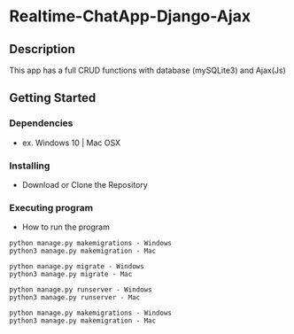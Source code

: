 # Realtime-ChatApp-Django-Ajax

## Description

This app has a full CRUD functions with database (mySQLite3) and Ajax(Js)

## Getting Started

### Dependencies

* ex. Windows 10 | Mac OSX

### Installing

* Download or Clone the Repository


### Executing program

* How to run the program

```
python manage.py makemigrations - Windows
python3 manage.py makemigration - Mac
```
```
python manage.py migrate - Windows
python3 manage.py migrate - Mac
```
```
python manage.py runserver - Windows
python3 manage.py runserver - Mac
```
```
python manage.py makemigrations - Windows
python3 manage.py makemigration - Mac
```
